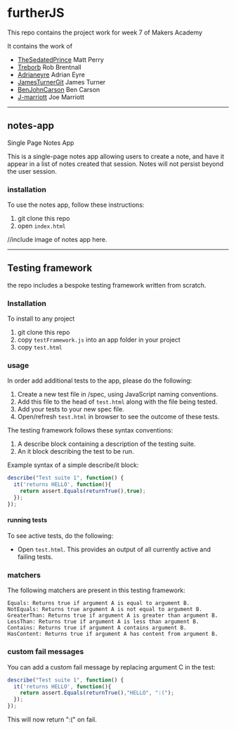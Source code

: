 # furtherJS
This repo contains the project work for week 7 of Makers Academy

It contains the work of
* [TheSedatedPrince](https://github.com/thesedatedprince) Matt Perry
* [Treborb](https://github.com/treborb) Rob Brentnall
* [Adrianeyre](https://github.com/adrianeyre) Adrian Eyre
* [JamesTurnerGit](https://github.com/JamesTurnerGit) James Turner
* [BenJohnCarson](https://github.com/BenJohnCarson) Ben Carson
* [J-marriott](https://github.com/j-marriott) Joe Marriott
***
## notes-app

Single Page Notes App

This is a single-page notes app allowing users to create a note, and have it
appear in a list of notes created that session. Notes will not persist beyond the
user session.

### installation
To use the notes app, follow these instructions:

1.  git clone this repo
2.  open ```index.html```

//include image of notes app here.


***
## Testing framework
the repo includes a bespoke testing framework written from scratch.

### Installation
To install to any project
1. git clone this repo
2. copy `testFramework.js` into an app folder in your project
3. copy `test.html`

### usage

In order add additional tests to the app, please do the following:

1. Create a new test file in /spec, using JavaScript naming conventions.
2. Add this file to the head of ```test.html``` along with the file being tested.
3. Add your tests to your new spec file.
4. Open/refresh ```test.html``` in browser to see the outcome of these tests.

The testing framework follows these syntax conventions:

1. A describe block containing a description of the testing suite.
2. An it block describing the test to be run.

Example syntax of a simple describe/it block:
```js
describe("Test suite 1", function() {
  it('returns HELLO', function(){
    return assert.Equals(returnTrue(),true);
  });
});

```
#### running tests
To see active tests, do the following:
* Open ```test.html```. This provides an output of all currently active and failing tests.

### matchers
The following matchers are present in this testing framework:

```
Equals: Returns true if argument A is equal to argument B.
NotEquals: Returns true argument A is not equal to argument B.
GreaterThan: Returns true if argument A is greater than argument B.
LessThan: Returns true if argument A is less than argument B.
Contains: Returns true if argument A contains argument B.
HasContent: Returns true if argument A has content from argument B.
```

### custom fail messages
You can add a custom fail message by replacing argument C in the test:

```js
describe("Test suite 1", function() {
  it('returns HELLO', function(){
    return assert.Equals(returnTrue(),"HELLO", ":(");
  });
});
```

This will now return ":(" on fail.

